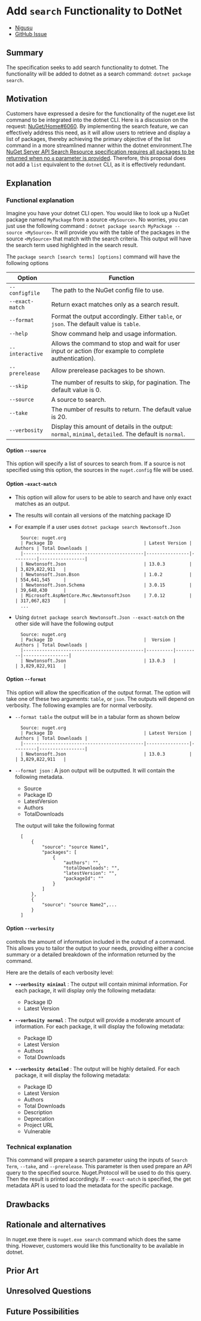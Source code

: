 # **Add `search` Functionality to DotNet**
<!-- Replace `Title` with an appropriate title for your design -->

- [Nigusu](https://github.com/Nigusu-Allehu) <!-- GitHub username link -->
- [GitHub Issue](https://github.com/NuGet/Home/issues/6060) <!-- GitHub Issue link -->

## Summary

<!-- One-paragraph description of the proposal. -->
The specification seeks to add search functionality to dotnet. The functionality will be added to dotnet as a search command: `dotnet package search`.  

## Motivation

<!-- Why are we doing this? What pain points does this solve? What is the expected outcome? -->
Customers have expressed a desire for the functionality of the nuget.exe list command to be integrated into the dotnet CLI. Here is a discussion on the request: [NuGet/Home#6060](https://github.com/NuGet/Home/issues/6060). By implementing the search feature, we can effectively address this need, as it will allow users to retrieve and display a list of packages, thereby achieving the primary objective of the list command in a more streamlined manner within the dotnet environment.The [NuGet Server API Search Resource specification requires all packages to be returned when no `q` parameter is provided](https://learn.microsoft.com/en-us/nuget/api/search-query-service-resource#request-parameters). Therefore, this proposal does not add a `list` equivalent to the `dotnet` CLI, as it is effectively redundant.

## Explanation

### Functional explanation

<!-- Explain the proposal as if it were already implemented and you're teaching it to another person. -->
<!-- Introduce new concepts, functional designs with real life examples, and low-fidelity mockups or  pseudocode to show how this proposal would look. -->
Imagine you have your dotnet CLI open. You would like to look up a NuGet package named `MyPackage` from a source `<MySource>`. No worries, you can just use the following command : `dotnet package search MyPackage --source <MySource>`. It will provide you with the table of the packages in the source `<MySource>` that match with the search criteria. This output will have the search term used highlighted in the search result.

The `package search [search terms] [options]` command will have the following options

| Option           | Function |
|------------------|--------------|
| `--configfile`   | The path to the NuGet config file to use. |
| `--exact-match`  | Return exact matches only as a search result. |
| `--format`       | Format the output accordingly. Either `table`, or `json`. The default value is `table`. |
| `--help`         | Show command help and usage information. |
| `--interactive`  | Allows the command to stop and wait for user input or action (for example to complete authentication).|
| `--prerelease`   | Allow prerelease packages to be shown. |
| `--skip`         | The number of results to skip, for pagination. The default value is 0. |
| `--source`       | A source to search. |
| `--take`         | The number of results to return. The default value is 20.|
| `--verbosity`    | Display this amount of details in the output: `normal`, `minimal`, `detailed`. The default is `normal`. |

#### **Option `--source`**

This option will specify a list of sources to search from. If a source is not specified using this option, the sources in the `nuget.config` file will be used.

#### **Option `-exact-match`**

- This option will allow for users to be able to search and have only exact matches as an output.
- The results will contain all versions of the matching package ID
- For example if a user uses `dotnet package search Newtonsoft.Json`

        Source: nuget.org
        | Package ID                                  | Latest Version | Authors | Total Downloads |
        |---------------------------------------------|----------------|---------|-----------------|
        | Newtonsoft.Json                             | 13.0.3         |         | 3,829,822,911   |
        | Newtonsoft.Json.Bson                        | 1.0.2          |         | 554,641,545     |
        | Newtonsoft.Json.Schema                      | 3.0.15         |         | 39,648,430      |
        | Microsoft.AspNetCore.Mvc.NewtonsoftJson     | 7.0.12         |         | 317,067,823     |
        ...

- Using ``dotnet package search Newtonsoft.Json --exact-match`` on the other side will have the following output

        Source: nuget.org
        | Package ID                                  |  Version | Authors | Total Downloads |
        |---------------------------------------------|----------|---------|-----------------|
        | Newtonsoft.Json                             | 13.0.3   |         | 3,829,822,911   |

#### **Option `--format`**

This option will allow the specification of the output format. The option will take one of these two arguments: `table`, or `json`. The outputs will depend on verbosity. The following examples are for normal verbosity.

- `--format table` the output will be in a tabular form as shown below

        Source: nuget.org
        | Package ID                                  | Latest Version | Authors | Total Downloads |
        |---------------------------------------------|----------------|---------|-----------------|
        | Newtonsoft.Json                             | 13.0.3         |         | 3,829,822,911   |

- `--format json` : A json output will be outputted. It will contain the following metadata.
  - Source
  - Package ID
  - LatestVersion
  - Authors
  - TotalDownloads

  The output will take the following format

        [
            {
                "source": "source Name1",
                "packages": [
                    {
                        "authors": "",
                        "totalDownloads": "",
                        "latestVersion": "",
                        "packageId": ""
                    }
                ]
            },
            {
                "source": "source Name2",...
            }
        ]

#### Option `--verbosity`

  controls the amount of information included in the output of a command. This allows you to tailor the output to your needs, providing either a concise summary or a detailed breakdown of the information returned by the command.

Here are the details of each verbosity level:

- **`--verbosity minimal`** : The output will contain minimal information. For each package, it will display only the following metadata:
  - Package ID
  - Latest Version
  
- **`--verbosity normal`** : The output will provide a moderate amount of information. For each package, it will display the following metadata:
  - Package ID
  - Latest Version
  - Authors
  - Total Downloads
  
- **`--verbosity detailed`** : The output will be highly detailed. For each package, it will display the following metadata:
  - Package ID
  - Latest Version
  - Authors
  - Total Downloads
  - Description
  - Deprecation
  - Project URL
  - Vulnerable

### Technical explanation

<!-- Explain the proposal in sufficient detail with implementation details, interaction models, and clarification of corner cases. -->
This command will prepare a search parameter using the inputs of  `Search Term`, `--take`, and `--prerelease`.
This parameter is then used prepare an API query to the specified source. Nuget.Protocol will be used to do this query. Then the result is printed accordingly. If `--exact-match` is specified, the get metadata API is used to load the metadata for the specific package.

## Drawbacks

<!-- Why should we not do this? -->

## Rationale and alternatives

<!-- Why is this the best design compared to other designs? -->
<!-- What other designs have been considered and why weren't they chosen? -->
<!-- What is the impact of not doing this? -->
In nuget.exe there is `nuget.exe search` command which does the same thing. However, customers would like this functionality to be available in dotnet.

## Prior Art

<!-- What prior art, both good and bad are related to this proposal? -->
<!-- Do other features exist in other ecosystems and what experience have their community had? -->
<!-- What lessons from other communities can we learn from? -->
<!-- Are there any resources that are relevant to this proposal? -->

## Unresolved Questions

<!-- What parts of the proposal do you expect to resolve before this gets accepted? -->
<!-- What parts of the proposal need to be resolved before the proposal is stabilized? -->
<!-- What related issues would you consider out of scope for this proposal but can be addressed in the future? -->

## Future Possibilities

<!-- What future possibilities can you think of that this proposal would help with? -->
